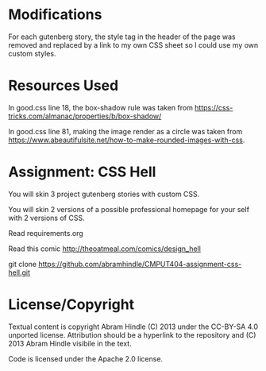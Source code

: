 Modifications
=============

For each gutenberg story, the style tag in the header of the page was removed and replaced by a link to my own CSS sheet so I could use my own custom styles.

Resources Used
==============

In good.css line 18, the box-shadow rule was taken from    https://css-tricks.com/almanac/properties/b/box-shadow/

In good.css line 81, making the image render as a circle was taken from https://www.abeautifulsite.net/how-to-make-rounded-images-with-css.

Assignment: CSS Hell
====================

You will skin 3 project gutenberg stories with custom CSS.

You will skin 2 versions of a possible professional homepage for your
self with 2 versions of CSS.

Read requirements.org

Read this comic http://theoatmeal.com/comics/design_hell

git clone https://github.com/abramhindle/CMPUT404-assignment-css-hell.git

License/Copyright
=================

Textual content is copyright Abram Hindle (C) 2013 under the CC-BY-SA
4.0 unported license. Attribution should be a hyperlink to the
repository and (C) 2013 Abram Hindle visibile in the text.

Code is licensed under the Apache 2.0 license.



